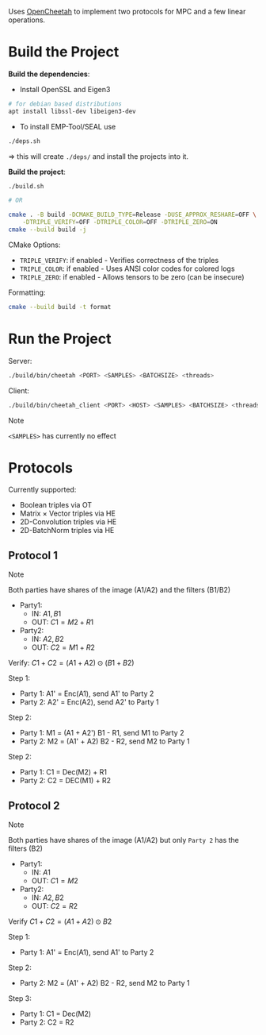 Uses [OpenCheetah](https://github.com/Alibaba-Gemini-Lab/OpenCheetah/tree/main)
to implement two protocols for MPC and a few linear operations.

# Build the Project

**Build the dependencies**:
- Install OpenSSL and Eigen3
```sh
# for debian based distributions
apt install libssl-dev libeigen3-dev
```
- To install EMP-Tool/SEAL use
```sh
./deps.sh
```
$\Rightarrow$ this will create `./deps/` and install the projects into it.


**Build the project**:
```sh
./build.sh

# OR

cmake . -B build -DCMAKE_BUILD_TYPE=Release -DUSE_APPROX_RESHARE=OFF \
    -DTRIPLE_VERIFY=OFF -DTRIPLE_COLOR=OFF -DTRIPLE_ZERO=ON
cmake --build build -j
```

CMake Options:
- `TRIPLE_VERIFY`: if enabled - Verifies correctness of the triples
- `TRIPLE_COLOR`: if enabled - Uses ANSI color codes for colored logs
- `TRIPLE_ZERO`: if enabled - Allows tensors to be zero (can be insecure)

Formatting:
```sh
cmake --build build -t format
```


# Run the Project

Server:
```sh
./build/bin/cheetah <PORT> <SAMPLES> <BATCHSIZE> <threads>
```

Client:
```sh
./build/bin/cheetah_client <PORT> <HOST> <SAMPLES> <BATCHSIZE> <threads>
```

> [!NOTE]
> `<SAMPLES>` has currently no effect


# Protocols

Currently supported:
- Boolean triples via OT
- Matrix $\times$ Vector triples via HE
- 2D-Convolution triples via HE
- 2D-BatchNorm triples via HE

## Protocol 1

> [!NOTE]
> Both parties have shares of the image (A1/A2) and the filters (B1/B2)
> - Party1:
>   - IN: $A1, B1$
>   - OUT: $C1 = M2 + R1$
> - Party2:
>   - IN: $A2, B2$
>   - OUT: $C2 = M1 + R2$
>
> Verify: $C1 + C2 = (A1 + A2) \odot (B1 + B2)$

Step 1:
- Party 1: A1' = Enc(A1), send A1' to Party 2
- Party 2: A2' = Enc(A2), send A2' to Party 1

Step 2:
- Party 1: M1 = (A1 + A2') B1 - R1, send M1 to Party 2
- Party 2: M2 = (A1' + A2) B2 - R2, send M2 to Party 1

Step 2:
- Party 1: C1 = Dec(M2) + R1
- Party 2: C2 = DEC(M1) + R2

## Protocol 2

> [!NOTE]
> Both parties have shares of the image (A1/A2) but only `Party 2` has the filters (B2)
> - Party1:
>   - IN: $A1$
>   - OUT: $C1 = M2$
> - Party2:
>   - IN: $A2, B2$
>   - OUT: $C2 = R2$
>
> Verify $C1 + C2 = (A1 + A2) \odot B2$

Step 1:
- Party 1: A1' = Enc(A1), send A1' to Party 2

Step 2:
- Party 2: M2 = (A1' + A2) B2 - R2, send M2 to Party 1

Step 3:
- Party 1: C1 = Dec(M2) 
- Party 2: C2 = R2
